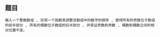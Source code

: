 ## 题目
    输入一个整数数组 , 实现一个函数来调整该数组中的数字的顺序 , 使得所有的奇数位于数组的前半部分 , 所有的偶数位于数组的后半部分 , 并保证奇数和奇数 , 偶数和偶数之间的相对位置不变。